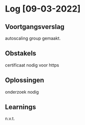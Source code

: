 # Log [09-03-2022]

## Voortgangsverslag
autoscaling group gemaakt.
## Obstakels
certificaat nodig voor https

## Oplossingen
onderzoek nodig
## Learnings
n.v.t.